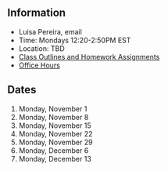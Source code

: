 ## Information

* Luisa Pereira, email
* Time: Mondays 12:20-2:50PM EST
* Location: TBD
* [Class Outlines and Homework Assignments](https://github.com/ITPNYU/ICM-2021-Media/wiki/Homework-Luisa)
* [Office Hours](https://calendar.google.com/calendar/selfsched?sstoken=UU1WMTVTeUQzVjhUfGRlZmF1bHR8NmJlYmZkZWU4NjRlMGEzMzg3NDA1NTNhODU2OTBmNTc)

## Dates

1. Monday, November 1
2. Monday, November 8
3. Monday, November 15
4. Monday, November 22
5. Monday, November 29
6. Monday, December 6
7. Monday, December 13
